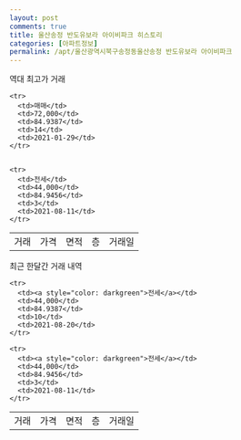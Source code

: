 ```yaml
---
layout: post
comments: true
title: 울산송정 반도유보라 아이비파크 히스토리
categories: [아파트정보]
permalink: /apt/울산광역시북구송정동울산송정 반도유보라 아이비파크
---
```


역대 최고가 거래
<table class="sortable">
    <tr>
      <td>거래</td>
      <td>가격</td>
      <td>면적</td>
      <td>층</td>
      <td>거래일</td>
    </tr>
    
    <tr>
      <td>매매</td>
      <td>72,000</td>
      <td>84.9387</td>
      <td>14</td>
      <td>2021-01-29</td>
    </tr>
        
    
    <tr>
      <td>전세</td>
      <td>44,000</td>
      <td>84.9456</td>
      <td>3</td>
      <td>2021-08-11</td>
    </tr>
        
    
</table>

최근 한달간 거래 내역

<font size='small'>
<table class="sortable">
    <tr>
      <td>거래</td>
      <td>가격</td>
      <td>면적</td>
      <td>층</td>
      <td>거래일</td>
    </tr>

    <tr>
      <td><a style="color: darkgreen">전세</a></td>
      <td>44,000</td>
      <td>84.9387</td>
      <td>10</td>
      <td>2021-08-20</td>
    </tr>
      
    <tr>
      <td><a style="color: darkgreen">전세</a></td>
      <td>44,000</td>
      <td>84.9456</td>
      <td>3</td>
      <td>2021-08-11</td>
    </tr>
      
</table>
</font>

